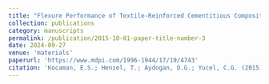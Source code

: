 ```yaml
---
title: "Flexure Performance of Textile-Reinforced Cementitious Composites with Novel Inclined Reinforcements"
collection: publications
category: manuscripts
permalink: /publication/2015-10-01-paper-title-number-3
date: 2024-09-27
venue: 'materials'
paperurl: 'https://www.mdpi.com/1996-1944/17/19/4743'
citation: 'Kocaman, E.S.; Henzel, T.; Aydogan, O.G.; Yucel, C.G. (2015). &Flexure Performance of Textile-Reinforced Cementitious Composites with Novel Inclined Reinforcements.&quot; <i>materials 1</i>. 17(19).'
---
```


